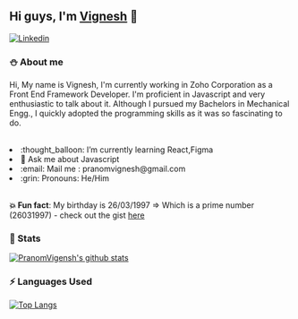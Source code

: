 ## Hi guys, I'm [Vignesh](https://pranomvignesh.netlify.app/) 👋

[![Linkedin](https://img.shields.io/badge/-LinkedIn-blue?style=flat&logo=Linkedin&logoColor=white)](https://www.linkedin.com/in/vigneshp0326/)

### :snowman:  About me

Hi, My name is Vignesh, I'm currently working in Zoho Corporation as a Front End Framework Developer. I'm proficient in Javascript and very enthusiastic to talk about it. Although I pursued my Bachelors in Mechanical Engg., I quickly adopted the programming skills as it was so fascinating to do.

<br/>

<li> :thought_balloon: I’m currently learning React,Figma </li>
<li> 💬 Ask me about Javascript </li>
<li> :email: Mail me : pranomvignesh@gmail.com </li>
<li> :grin: Pronouns: He/Him </li>

<br/>

**:boom: Fun fact**: My birthday is 26/03/1997 => Which is a prime number (26031997) - check out the gist [here](https://gist.github.com/Pranomvignesh/0ef3d413d3efb8de6504aafa2fc5f836)

### :dart: Stats

[![PranomVigensh's github stats](https://github-readme-stats.vercel.app/api?username=Pranomvignesh&show_icons=true)](https://github.com/anuraghazra/github-readme-stats)

### :zap: Languages Used

[![Top Langs](https://github-readme-stats.vercel.app/api/top-langs/?username=Pranomvignesh&hide=c)](https://github.com/anuraghazra/github-readme-stats)
